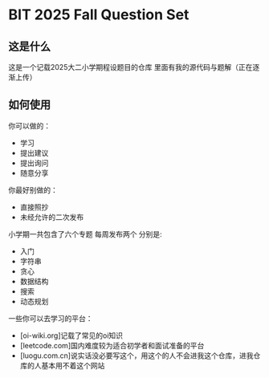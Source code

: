 # BIT 2025 Fall Question Set

## 这是什么

这是一个记载2025大二小学期程设题目的仓库 里面有我的源代码与题解（正在逐渐上传）

## 如何使用

你可以做的：

- 学习
- 提出建议
- 提出询问
- 随意分享

你最好别做的：

- 直接照抄
- 未经允许的二次发布

小学期一共包含了六个专题 每周发布两个 分别是:

- 入门
- 字符串
- 贪心
- 数据结构
- 搜索
- 动态规划

一些你可以去学习的平台：

- [oi-wiki.org]记载了常见的oi知识
- [leetcode.com]国内难度较为适合初学者和面试准备的平台
- [luogu.com.cn]说实话没必要写这个，用这个的人不会进我这个仓库，进我仓库的人基本用不着这个网站
